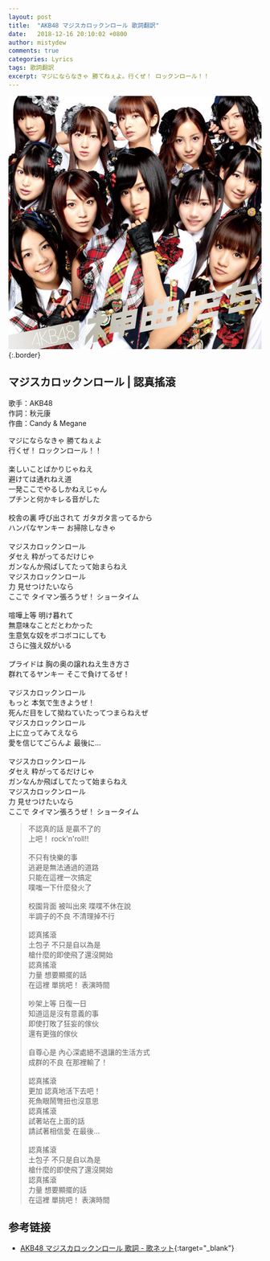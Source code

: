 ```yaml
---
layout: post
title:  "AKB48 マジスカロックンロール 歌詞翻訳"
date:   2018-12-16 20:10:02 +0800
author: mistydew
comments: true
categories: Lyrics
tags: 歌詞翻訳
excerpt: マジにならなきゃ 勝てねぇよ。行くぜ！ ロックンロール！！
---
```

![KIZC-65](/assets/images/cover/misc/KIZC-65.jpg){:.border}

## マジスカロックンロール | 認真搖滾

歌手：AKB48<br>
作詞：秋元康<br>
作曲：Candy & Megane

<div class="lyric-original">
<p>
マジにならなきゃ 勝てねぇよ<br>
行くぜ！ ロックンロール！！<br>
<br>
楽しいことばかりじゃねえ<br>
避けては通れねえ道<br>
一発ここでやるしかねえじゃん<br>
プチンと何かキレる音がした<br>
<br>
校舎の裏 呼び出されて ガタガタ言ってるから<br>
ハンパなヤンキー お掃除しなきゃ<br>
<br>
マジスカロックンロール<br>
ダセえ 粋がってるだけじゃ<br>
ガンなんか飛ばしてたって始まらねえ<br>
マジスカロックンロール<br>
力 見せつけたいなら<br>
ここで タイマン張ろうぜ！ ショータイム<br>
<br>
喧嘩上等 明け暮れて<br>
無意味なことだとわかった<br>
生意気な奴をボコボコにしても<br>
さらに強え奴がいる<br>
<br>
プライドは 胸の奥の譲れねえ生き方さ<br>
群れてるヤンキー そこで負けてるぜ！<br>
<br>
マジスカロックンロール<br>
もっと 本気で生きようぜ！<br>
死んだ目をして拗ねていたってつまらねえぜ<br>
マジスカロックンロール<br>
上に立ってみてえなら<br>
愛を信じてごらんよ 最後に…<br>
<br>
マジスカロックンロール<br>
ダセえ 粋がってるだけじゃ<br>
ガンなんか飛ばしてたって始まらねえ<br>
マジスカロックンロール<br>
力 見せつけたいなら<br>
ここで タイマン張ろうぜ！ ショータイム
</p>
</div>

<div class="lyric-translation">
<blockquote>
不認真的話 是贏不了的<br>
上吧！ rock'n'roll!!<br>
<br>
不只有快樂的事<br>
逃避是無法通過的道路<br>
只能在這裡一次搞定<br>
噗嗤一下什麼發火了<br>
<br>
校園背面 被叫出來 喋喋不休在說<br>
半調子的不良 不清理掉不行<br>
<br>
認真搖滾<br>
土包子 不只是自以為是<br>
槍什麼的即使飛了還沒開始<br>
認真搖滾<br>
力量 想要顯擺的話<br>
在這裡 單挑吧！ 表演時間<br>
<br>
吵架上等 日復一日<br>
知道這是沒有意義的事<br>
即使打敗了狂妄的傢伙<br>
還有更強的傢伙<br>
<br>
自尊心是 內心深處絕不退讓的生活方式<br>
成群的不良 在那裡輸了！<br>
<br>
認真搖滾<br>
更加 認真地活下去吧！<br>
死魚眼鬧彆扭也沒意思<br>
認真搖滾<br>
試著站在上面的話<br>
請試著相信愛 在最後...<br>
<br>
認真搖滾<br>
土包子 不只是自以為是<br>
槍什麼的即使飛了還沒開始<br>
認真搖滾<br>
力量 想要顯擺的話<br>
在這裡 單挑吧！ 表演時間
</blockquote>
</div>

## 参考链接

* [AKB48 マジスカロックンロール 歌詞 - 歌ネット](https://www.uta-net.com/song/90598){:target="_blank"}
